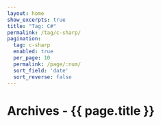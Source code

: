 ```yaml
---
layout: home
show_excerpts: true
title: "Tag: C#"
permalink: /tag/c-sharp/
pagination:
  tag: c-sharp
  enabled: true
  per_page: 10
  permalink: /page/:num/
  sort_field: 'date'
  sort_reverse: false
---
```


<h1>Archives - {{ page.title }}</h1>
